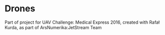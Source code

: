 # Drones
Part of project for UAV Challenge: Medical Express 2016, created with Rafał Kurda, as part of ArsNumerika:JetStream Team
